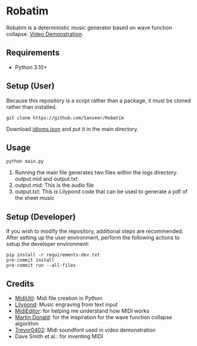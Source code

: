 # Robatim

Robatim is a deterministic music generator based on wave function collapse. [Video Demonstration](https://www.youtube.com/watch?v=eQ8Ll_BAHo0).

## Requirements

- Python 3.10+

## Setup (User)

Because this repository is a script rather than a package, it must be cloned rather than installed. 

```
git clone https://github.com/Sanseer/Robatim
```

Download [idioms.json](https://gist.github.com/Sanseer/6e9c06cdffb8bc630cbd42b4fb89cb82) and put it in the main directory.

## Usage 

```
python main.py
```

1. Running the main file generates two files within the logs directory: output.mid and output.txt
2. output.mid: This is the audio file  
3. output.txt: This is Lilypond code that can be used to generate a pdf of the sheet music 

## Setup (Developer)

If you wish to modify the repository, additional steps are recommended. After setting up the user environment, perform the following actions to setup the developer environment:

```
pip install -r requirements-dev.txt
pre-commit install
pre-commit run --all-files
```

## Credits

- [MidiUtil](https://github.com/MarkCWirt/MIDIUtil): Midi file creation in Python
- [Lilypond](https://github.com/lilypond/lilypond): Music engraving from text input
- [MidiEditor](https://github.com/markusschwenk/midieditor): for helping me understand how MIDI works
- [Martin Donald](https://www.youtube.com/watch?v=2SuvO4Gi7uY): for the inspiration for the wave function collapse algorithm
- [Trevor0402](https://www.doomworld.com/forum/topic/118828-trevor0402s-sc-55-soundfont/): Midi soundfont used in video demonstration
- Dave Smith et al.: for inventing MIDI  